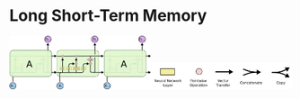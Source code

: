 # Long Short-Term Memory

<img src="https://github.com/YunlianMoon/AILibrary/blob/master/DeepLearning/images/LSTM.png" width="50%" /><img src="https://github.com/YunlianMoon/AILibrary/blob/master/DeepLearning/images/node.png" width="50%" />

